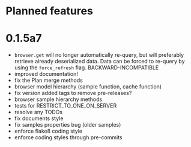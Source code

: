 # Planned features

# 0.1.5a7

* `browser.get` will no longer automatically re-query, but will preferably
retrieve already deserialized data. Data can be forced to re-query by
using the `force_refresh` flag. BACKWARD-INCOMPATIBLE
* improved documentation!
* fix the Plan merge methods
* browser model hierarchy (sample function, cache function)
* fix version added tags to remove pre-releases?
* browser sample hierarchy methods
* tests for RESTRICT_TO_ONE_ON_SERVER
* resolve any TODOs
* fix documents style
* fix samples properties bug (older samples)
* enforce flake8 coding style
* enforce coding styles through pre-commits
